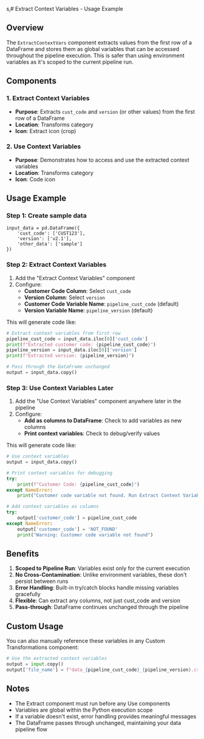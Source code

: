s‚# Extract Context Variables - Usage Example

## Overview

The `ExtractContextVars` component extracts values from the first row of a DataFrame and stores them as global variables that can be accessed throughout the pipeline execution. This is safer than using environment variables as it's scoped to the current pipeline run.

## Components

### 1. Extract Context Variables
- **Purpose**: Extracts `cust_code` and `version` (or other values) from the first row of a DataFrame
- **Location**: Transforms category
- **Icon**: Extract icon (crop)

### 2. Use Context Variables  
- **Purpose**: Demonstrates how to access and use the extracted context variables
- **Location**: Transforms category
- **Icon**: Code icon

## Usage Example

### Step 1: Create sample data
```
input_data = pd.DataFrame({
    'cust_code': ['CUST123'],
    'version': ['v2.1'], 
    'other_data': ['sample']
})
```

### Step 2: Extract Context Variables
1. Add the "Extract Context Variables" component
2. Configure:
   - **Customer Code Column**: Select `cust_code`
   - **Version Column**: Select `version`
   - **Customer Code Variable Name**: `pipeline_cust_code` (default)
   - **Version Variable Name**: `pipeline_version` (default)

This will generate code like:
```python
# Extract context variables from first row
pipeline_cust_code = input_data.iloc[0]['cust_code']
print(f"Extracted customer code: {pipeline_cust_code}")
pipeline_version = input_data.iloc[0]['version']  
print(f"Extracted version: {pipeline_version}")

# Pass through the DataFrame unchanged
output = input_data.copy()
```

### Step 3: Use Context Variables Later
1. Add the "Use Context Variables" component anywhere later in the pipeline
2. Configure:
   - **Add as columns to DataFrame**: Check to add variables as new columns
   - **Print context variables**: Check to debug/verify values

This will generate code like:
```python
# Use context variables
output = input_data.copy()

# Print context variables for debugging
try:
    print(f"Customer Code: {pipeline_cust_code}")
except NameError:
    print("Customer code variable not found. Run Extract Context Variables component first.")

# Add context variables as columns
try:
    output['customer_code'] = pipeline_cust_code
except NameError:
    output['customer_code'] = 'NOT_FOUND'
    print("Warning: Customer code variable not found")
```

## Benefits

1. **Scoped to Pipeline Run**: Variables exist only for the current execution
2. **No Cross-Contamination**: Unlike environment variables, these don't persist between runs
3. **Error Handling**: Built-in try/catch blocks handle missing variables gracefully
4. **Flexible**: Can extract any columns, not just cust_code and version
5. **Pass-through**: DataFrame continues unchanged through the pipeline

## Custom Usage

You can also manually reference these variables in any Custom Transformations component:

```python
# Use the extracted context variables
output = input.copy()
output['file_name'] = f"data_{pipeline_cust_code}_{pipeline_version}.csv"
```

## Notes

- The Extract component must run before any Use components
- Variables are global within the Python execution scope
- If a variable doesn't exist, error handling provides meaningful messages
- The DataFrame passes through unchanged, maintaining your data pipeline flow 